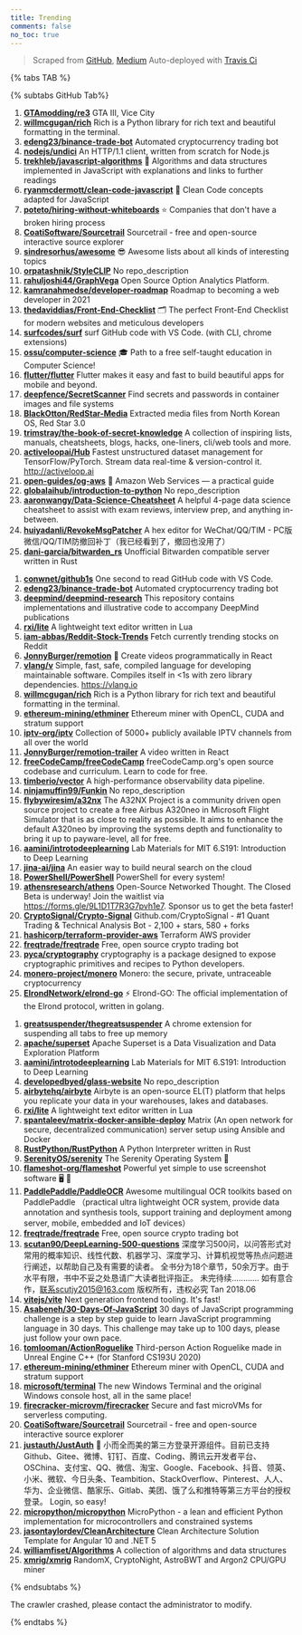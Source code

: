```yaml
---
title: Trending
comments: false
no_toc: true
---
```


> Scraped from [GitHub](https://github.com/trending), [Medium](https://medium.com/topic/popular)
Auto-deployed with [Travis Ci](https://travis-ci.org/)

{% tabs TAB %}
<!-- tab GitHub -->
{% subtabs GitHub Tab%}
<!-- tab Daily -->
1. [**GTAmodding/re3**](https://github.com/GTAmodding/re3)
GTA III, Vice City
2. [**willmcgugan/rich**](https://github.com/willmcgugan/rich)
Rich is a Python library for rich text and beautiful formatting in the terminal.
3. [**edeng23/binance-trade-bot**](https://github.com/edeng23/binance-trade-bot)
Automated cryptocurrency trading bot
4. [**nodejs/undici**](https://github.com/nodejs/undici)
An HTTP/1.1 client, written from scratch for Node.js
5. [**trekhleb/javascript-algorithms**](https://github.com/trekhleb/javascript-algorithms)
📝 Algorithms and data structures implemented in JavaScript with explanations and links to further readings
6. [**ryanmcdermott/clean-code-javascript**](https://github.com/ryanmcdermott/clean-code-javascript)
🛁 Clean Code concepts adapted for JavaScript
7. [**poteto/hiring-without-whiteboards**](https://github.com/poteto/hiring-without-whiteboards)
⭐️ Companies that don't have a broken hiring process
8. [**CoatiSoftware/Sourcetrail**](https://github.com/CoatiSoftware/Sourcetrail)
Sourcetrail - free and open-source interactive source explorer
9. [**sindresorhus/awesome**](https://github.com/sindresorhus/awesome)
😎 Awesome lists about all kinds of interesting topics
10. [**orpatashnik/StyleCLIP**](https://github.com/orpatashnik/StyleCLIP)
No repo_description
11. [**rahuljoshi44/GraphVega**](https://github.com/rahuljoshi44/GraphVega)
Open Source Option Analytics Platform.
12. [**kamranahmedse/developer-roadmap**](https://github.com/kamranahmedse/developer-roadmap)
Roadmap to becoming a web developer in 2021
13. [**thedaviddias/Front-End-Checklist**](https://github.com/thedaviddias/Front-End-Checklist)
🗂 The perfect Front-End Checklist for modern websites and meticulous developers
14. [**surfcodes/surf**](https://github.com/surfcodes/surf)
surf GitHub code with VS Code. (with CLI, chrome extensions)
15. [**ossu/computer-science**](https://github.com/ossu/computer-science)
🎓 Path to a free self-taught education in Computer Science!
16. [**flutter/flutter**](https://github.com/flutter/flutter)
Flutter makes it easy and fast to build beautiful apps for mobile and beyond.
17. [**deepfence/SecretScanner**](https://github.com/deepfence/SecretScanner)
Find secrets and passwords in container images and file systems
18. [**BlackOtton/RedStar-Media**](https://github.com/BlackOtton/RedStar-Media)
Extracted media files from North Korean OS, Red Star 3.0
19. [**trimstray/the-book-of-secret-knowledge**](https://github.com/trimstray/the-book-of-secret-knowledge)
A collection of inspiring lists, manuals, cheatsheets, blogs, hacks, one-liners, cli/web tools and more.
20. [**activeloopai/Hub**](https://github.com/activeloopai/Hub)
Fastest unstructured dataset management for TensorFlow/PyTorch. Stream data real-time & version-control it. http://activeloop.ai
21. [**open-guides/og-aws**](https://github.com/open-guides/og-aws)
📙 Amazon Web Services — a practical guide
22. [**globalaihub/introduction-to-python**](https://github.com/globalaihub/introduction-to-python)
No repo_description
23. [**aaronwangy/Data-Science-Cheatsheet**](https://github.com/aaronwangy/Data-Science-Cheatsheet)
A helpful 4-page data science cheatsheet to assist with exam reviews, interview prep, and anything in-between.
24. [**huiyadanli/RevokeMsgPatcher**](https://github.com/huiyadanli/RevokeMsgPatcher)
A hex editor for WeChat/QQ/TIM - PC版微信/QQ/TIM防撤回补丁（我已经看到了，撤回也没用了）
25. [**dani-garcia/bitwarden_rs**](https://github.com/dani-garcia/bitwarden_rs)
Unofficial Bitwarden compatible server written in Rust
<!-- endtab -->
<!-- tab Weekly -->
1. [**conwnet/github1s**](https://github.com/conwnet/github1s)
One second to read GitHub code with VS Code.
2. [**edeng23/binance-trade-bot**](https://github.com/edeng23/binance-trade-bot)
Automated cryptocurrency trading bot
3. [**deepmind/deepmind-research**](https://github.com/deepmind/deepmind-research)
This repository contains implementations and illustrative code to accompany DeepMind publications
4. [**rxi/lite**](https://github.com/rxi/lite)
A lightweight text editor written in Lua
5. [**iam-abbas/Reddit-Stock-Trends**](https://github.com/iam-abbas/Reddit-Stock-Trends)
Fetch currently trending stocks on Reddit
6. [**JonnyBurger/remotion**](https://github.com/JonnyBurger/remotion)
🎥 Create videos programmatically in React
7. [**vlang/v**](https://github.com/vlang/v)
Simple, fast, safe, compiled language for developing maintainable software. Compiles itself in <1s with zero library dependencies. https://vlang.io
8. [**willmcgugan/rich**](https://github.com/willmcgugan/rich)
Rich is a Python library for rich text and beautiful formatting in the terminal.
9. [**ethereum-mining/ethminer**](https://github.com/ethereum-mining/ethminer)
Ethereum miner with OpenCL, CUDA and stratum support
10. [**iptv-org/iptv**](https://github.com/iptv-org/iptv)
Collection of 5000+ publicly available IPTV channels from all over the world
11. [**JonnyBurger/remotion-trailer**](https://github.com/JonnyBurger/remotion-trailer)
A video written in React
12. [**freeCodeCamp/freeCodeCamp**](https://github.com/freeCodeCamp/freeCodeCamp)
freeCodeCamp.org's open source codebase and curriculum. Learn to code for free.
13. [**timberio/vector**](https://github.com/timberio/vector)
A high-performance observability data pipeline.
14. [**ninjamuffin99/Funkin**](https://github.com/ninjamuffin99/Funkin)
No repo_description
15. [**flybywiresim/a32nx**](https://github.com/flybywiresim/a32nx)
The A32NX Project is a community driven open source project to create a free Airbus A320neo in Microsoft Flight Simulator that is as close to reality as possible. It aims to enhance the default A320neo by improving the systems depth and functionality to bring it up to payware-level, all for free.
16. [**aamini/introtodeeplearning**](https://github.com/aamini/introtodeeplearning)
Lab Materials for MIT 6.S191: Introduction to Deep Learning
17. [**jina-ai/jina**](https://github.com/jina-ai/jina)
An easier way to build neural search on the cloud
18. [**PowerShell/PowerShell**](https://github.com/PowerShell/PowerShell)
PowerShell for every system!
19. [**athensresearch/athens**](https://github.com/athensresearch/athens)
Open-Source Networked Thought. The Closed Beta is underway! Join the waitlist via https://forms.gle/9L1D1T7R3G7pvh1e7. Sponsor us to get the beta faster!
20. [**CryptoSignal/Crypto-Signal**](https://github.com/CryptoSignal/Crypto-Signal)
Github.com/CryptoSignal - #1 Quant Trading & Technical Analysis Bot - 2,100 + stars, 580 + forks
21. [**hashicorp/terraform-provider-aws**](https://github.com/hashicorp/terraform-provider-aws)
Terraform AWS provider
22. [**freqtrade/freqtrade**](https://github.com/freqtrade/freqtrade)
Free, open source crypto trading bot
23. [**pyca/cryptography**](https://github.com/pyca/cryptography)
cryptography is a package designed to expose cryptographic primitives and recipes to Python developers.
24. [**monero-project/monero**](https://github.com/monero-project/monero)
Monero: the secure, private, untraceable cryptocurrency
25. [**ElrondNetwork/elrond-go**](https://github.com/ElrondNetwork/elrond-go)
⚡ Elrond-GO: The official implementation of the Elrond protocol, written in golang.
<!-- endtab -->
<!-- tab Monthly -->
1. [**greatsuspender/thegreatsuspender**](https://github.com/greatsuspender/thegreatsuspender)
A chrome extension for suspending all tabs to free up memory
2. [**apache/superset**](https://github.com/apache/superset)
Apache Superset is a Data Visualization and Data Exploration Platform
3. [**aamini/introtodeeplearning**](https://github.com/aamini/introtodeeplearning)
Lab Materials for MIT 6.S191: Introduction to Deep Learning
4. [**developedbyed/glass-website**](https://github.com/developedbyed/glass-website)
No repo_description
5. [**airbytehq/airbyte**](https://github.com/airbytehq/airbyte)
Airbyte is an open-source EL(T) platform that helps you replicate your data in your warehouses, lakes and databases.
6. [**rxi/lite**](https://github.com/rxi/lite)
A lightweight text editor written in Lua
7. [**spantaleev/matrix-docker-ansible-deploy**](https://github.com/spantaleev/matrix-docker-ansible-deploy)
Matrix (An open network for secure, decentralized communication) server setup using Ansible and Docker
8. [**RustPython/RustPython**](https://github.com/RustPython/RustPython)
A Python Interpreter written in Rust
9. [**SerenityOS/serenity**](https://github.com/SerenityOS/serenity)
The Serenity Operating System 🐞
10. [**flameshot-org/flameshot**](https://github.com/flameshot-org/flameshot)
Powerful yet simple to use screenshot software 🖥️ 📸
11. [**PaddlePaddle/PaddleOCR**](https://github.com/PaddlePaddle/PaddleOCR)
Awesome multilingual OCR toolkits based on PaddlePaddle （practical ultra lightweight OCR system, provide data annotation and synthesis tools, support training and deployment among server, mobile, embedded and IoT devices）
12. [**freqtrade/freqtrade**](https://github.com/freqtrade/freqtrade)
Free, open source crypto trading bot
13. [**scutan90/DeepLearning-500-questions**](https://github.com/scutan90/DeepLearning-500-questions)
深度学习500问，以问答形式对常用的概率知识、线性代数、机器学习、深度学习、计算机视觉等热点问题进行阐述，以帮助自己及有需要的读者。 全书分为18个章节，50余万字。由于水平有限，书中不妥之处恳请广大读者批评指正。 未完待续............ 如有意合作，联系scutjy2015@163.com 版权所有，违权必究 Tan 2018.06
14. [**vitejs/vite**](https://github.com/vitejs/vite)
Next generation frontend tooling. It's fast!
15. [**Asabeneh/30-Days-Of-JavaScript**](https://github.com/Asabeneh/30-Days-Of-JavaScript)
30 days of JavaScript programming challenge is a step by step guide to learn JavaScript programming language in 30 days. This challenge may take up to 100 days, please just follow your own pace.
16. [**tomlooman/ActionRoguelike**](https://github.com/tomlooman/ActionRoguelike)
Third-person Action Roguelike made in Unreal Engine C++ (for Stanford CS193U 2020)
17. [**ethereum-mining/ethminer**](https://github.com/ethereum-mining/ethminer)
Ethereum miner with OpenCL, CUDA and stratum support
18. [**microsoft/terminal**](https://github.com/microsoft/terminal)
The new Windows Terminal and the original Windows console host, all in the same place!
19. [**firecracker-microvm/firecracker**](https://github.com/firecracker-microvm/firecracker)
Secure and fast microVMs for serverless computing.
20. [**CoatiSoftware/Sourcetrail**](https://github.com/CoatiSoftware/Sourcetrail)
Sourcetrail - free and open-source interactive source explorer
21. [**justauth/JustAuth**](https://github.com/justauth/JustAuth)
💯 小而全而美的第三方登录开源组件。目前已支持Github、Gitee、微博、钉钉、百度、Coding、腾讯云开发者平台、OSChina、支付宝、QQ、微信、淘宝、Google、Facebook、抖音、领英、小米、微软、今日头条、Teambition、StackOverflow、Pinterest、人人、华为、企业微信、酷家乐、Gitlab、美团、饿了么和推特等第三方平台的授权登录。 Login, so easy!
22. [**micropython/micropython**](https://github.com/micropython/micropython)
MicroPython - a lean and efficient Python implementation for microcontrollers and constrained systems
23. [**jasontaylordev/CleanArchitecture**](https://github.com/jasontaylordev/CleanArchitecture)
Clean Architecture Solution Template for Angular 10 and .NET 5
24. [**williamfiset/Algorithms**](https://github.com/williamfiset/Algorithms)
A collection of algorithms and data structures
25. [**xmrig/xmrig**](https://github.com/xmrig/xmrig)
RandomX, CryptoNight, AstroBWT and Argon2 CPU/GPU miner
<!-- endtab -->
{% endsubtabs %}
<!-- endtab -->
<!-- tab Medium -->
The crawler crashed, please contact the administrator to modify.
<!-- endtab -->
{% endtabs %}
